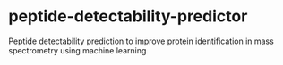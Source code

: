 # peptide-detectability-predictor
Peptide detectability prediction to improve protein identification in mass spectrometry using machine learning
